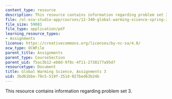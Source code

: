 ```yaml
---
content_type: resource
description: This resource contains information regarding problem set 3.
file: /ol-ocw-studio-app/courses/12-340-global-warming-science-spring-2012/3bd61bbe70c5519f351d027bed63b24b_MIT12_340S12_PS3.pdf
file_size: 59081
file_type: application/pdf
learning_resource_types:
- Assignments
license: https://creativecommons.org/licenses/by-nc-sa/4.0/
ocw_type: OCWFile
parent_title: Assignments
parent_type: CourseSection
parent_uid: f5ac3b12-eb0d-9f8c-4f11-2738177a95d7
resourcetype: Document
title: Global Warming Science, Assignments 3
uid: 3bd61bbe-70c5-519f-351d-027bed63b24b
---
```

This resource contains information regarding problem set 3.